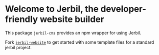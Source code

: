 
# Welcome to Jerbil, the developer-friendly website builder

This package `jerbil-cms` provides an npm wrapper for using Jerbil.

Fork [`jerbil-website`](https://github.com/winterstein/jerbil-website) to get started with some template files for a standard jerbil project.
